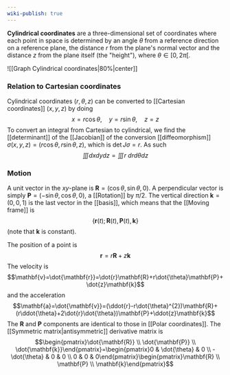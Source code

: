 ```yaml
---
wiki-publish: true
---
```

**Cylindrical coordinates** are a three-dimensional set of coordinates where each point in space is determined by an angle $\theta$ from a reference direction on a reference plane, the distance $r$ from the plane's normal vector and the distance $z$ from the plane itself (the "height"), where $\theta\in[0,2\pi[$.

![[Graph Cylindrical coordinates|80%|center]]


### Relation to Cartesian coordinates
Cylindrical coordinates $(r,\theta,z)$ can be converted to [[Cartesian coordinates]] $(x,y,z)$ by doing
$$x=r\cos\theta, \quad y=r\sin\theta, \quad z=z$$
To convert an integral from Cartesian to cylindrical, we find the [[determinant]] of the [[Jacobian]] of the conversion [[diffeomorphism]] $\sigma(x,y,z)=(r\cos \theta,r \sin \theta,z)$, which is $\det J\sigma=r$. As such
$$\iiint dxdydz=\iiint r\ drd\theta dz$$
### Motion
A unit vector in the $xy$-plane is $\mathbf{R}=(\cos\theta,\sin\theta,0)$. A perpendicular vector is simply $\mathbf{P}=(-\sin\theta,\cos\theta,0)$, a [[Rotation]] by $\pi/2$. The vertical direction $\mathbf{k}=(0,0,1)$ is the last vector in the [[basis]], which means that the [[Moving frame]] is
$$\{\mathbf{r}(t);\mathbf{R}(t),\mathbf{P}(t),\mathbf{k}\}$$
(note that $\mathbf{k}$ is constant).

The position of a point is
$$\mathbf{r}=r\mathbf{R}+z\mathbf{k}$$
The velocity is
$$\mathbf{v}=\dot{\mathbf{r}}=\dot{r}\mathbf{R}+r\dot{\theta}\mathbf{P}+\dot{z}\mathbf{k}$$
and the acceleration
$$\mathbf{a}=\dot{\mathbf{v}}=(\ddot{r}-r\dot{\theta}^{2})\mathbf{R}+(r\ddot{\theta}+2\dot{r}\dot{\theta})\mathbf{P}+\ddot{z}\mathbf{k}$$
The $\mathbf{R}$ and $\mathbf{P}$ components are identical to those in [[Polar coordinates]]. The [[Symmetric matrix|antisymmetric]] derivative matrix is
$$\begin{pmatrix}\dot{\mathbf{R}} \\ \dot{\mathbf{P}} \\ \dot{\mathbf{k}}\end{pmatrix}=\begin{pmatrix}0 & \dot{\theta} & 0 \\ -\dot{\theta} & 0 & 0 \\ 0 & 0 & 0\end{pmatrix}\begin{pmatrix}\mathbf{R} \\ \mathbf{P} \\ \mathbf{k}\end{pmatrix}$$
